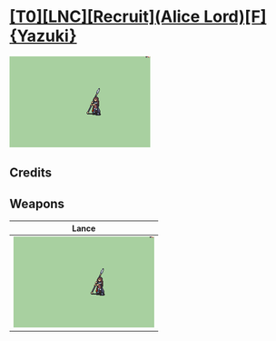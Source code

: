 # [\[T0\]\[LNC\]\[Recruit\]\(Alice Lord\)\[F\]{Yazuki}](./%5BT0%5D%5BLNC%5D%5BRecruit%5D(Alice%20Lord)%5BF%5D%7BYazuki%7D)

<img src="./2.%20Lance/Lance_000.png" alt="[T0][LNC][Recruit](Alice Lord)[F]{Yazuki} standing" />

## Credits



## Weapons


|Lance |
|  :---: |
| <img alt="Lance animation" src="./2.%20Lance/Lance.gif" /> |
